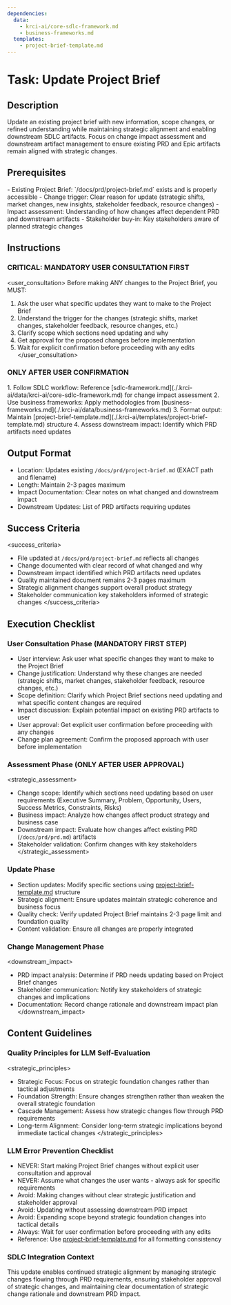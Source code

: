 ```yaml
---
dependencies:
  data:
    - krci-ai/core-sdlc-framework.md
    - business-frameworks.md
  templates:
    - project-brief-template.md
---
```


# Task: Update Project Brief

## Description

Update an existing project brief with new information, scope changes, or refined understanding while maintaining strategic alignment and enabling downstream SDLC artifacts. Focus on change impact assessment and downstream artifact management to ensure existing PRD and Epic artifacts remain aligned with strategic changes.

## Prerequisites

<prerequisites>
- Existing Project Brief: `/docs/prd/project-brief.md` exists and is properly accessible
- Change trigger: Clear reason for update (strategic shifts, market changes, new insights, stakeholder feedback, resource changes)
- Impact assessment: Understanding of how changes affect dependent PRD and downstream artifacts
- Stakeholder buy-in: Key stakeholders aware of planned strategic changes
</prerequisites>

## Instructions

### CRITICAL: MANDATORY USER CONSULTATION FIRST

<user_consultation>
Before making ANY changes to the Project Brief, you MUST:

1. Ask the user what specific updates they want to make to the Project Brief
2. Understand the trigger for the changes (strategic shifts, market changes, stakeholder feedback, resource changes, etc.)
3. Clarify scope which sections need updating and why
4. Get approval for the proposed changes before implementation
5. Wait for explicit confirmation before proceeding with any edits
</user_consultation>

### ONLY AFTER USER CONFIRMATION

<instructions>
1. Follow SDLC workflow: Reference [sdlc-framework.md](./.krci-ai/data/krci-ai/core-sdlc-framework.md) for change impact assessment
2. Use business frameworks: Apply methodologies from [business-frameworks.md](./.krci-ai/data/business-frameworks.md)
3. Format output: Maintain [project-brief-template.md](./.krci-ai/templates/project-brief-template.md) structure
4. Assess downstream impact: Identify which PRD artifacts need updates
</instructions>

## Output Format

- Location: Updates existing `/docs/prd/project-brief.md` (EXACT path and filename)
- Length: Maintain 2-3 pages maximum
- Impact Documentation: Clear notes on what changed and downstream impact
- Downstream Updates: List of PRD artifacts requiring updates

## Success Criteria

<success_criteria>
- File updated at `/docs/prd/project-brief.md` reflects all changes
- Change documented with clear record of what changed and why
- Downstream impact identified which PRD artifacts need updates
- Quality maintained document remains 2-3 pages maximum
- Strategic alignment changes support overall product strategy
- Stakeholder communication key stakeholders informed of strategic changes
</success_criteria>

## Execution Checklist

### User Consultation Phase (MANDATORY FIRST STEP)

- User interview: Ask user what specific changes they want to make to the Project Brief
- Change justification: Understand why these changes are needed (strategic shifts, market changes, stakeholder feedback, resource changes, etc.)
- Scope definition: Clarify which Project Brief sections need updating and what specific content changes are required
- Impact discussion: Explain potential impact on existing PRD artifacts to user
- User approval: Get explicit user confirmation before proceeding with any changes
- Change plan agreement: Confirm the proposed approach with user before implementation

### Assessment Phase (ONLY AFTER USER APPROVAL)

<strategic_assessment>
- Change scope: Identify which sections need updating based on user requirements (Executive Summary, Problem, Opportunity, Users, Success Metrics, Constraints, Risks)
- Business impact: Analyze how changes affect product strategy and business case
- Downstream impact: Evaluate how changes affect existing PRD (`/docs/prd/prd.md`) artifacts
- Stakeholder validation: Confirm changes with key stakeholders
</strategic_assessment>

### Update Phase

- Section updates: Modify specific sections using [project-brief-template.md](./.krci-ai/templates/project-brief-template.md) structure
- Strategic alignment: Ensure updates maintain strategic coherence and business focus
- Quality check: Verify updated Project Brief maintains 2-3 page limit and foundation quality
- Content validation: Ensure all changes are properly integrated

### Change Management Phase

<downstream_impact>
- PRD impact analysis: Determine if PRD needs updating based on Project Brief changes
- Stakeholder communication: Notify key stakeholders of strategic changes and implications
- Documentation: Record change rationale and downstream impact plan
</downstream_impact>

## Content Guidelines

### Quality Principles for LLM Self-Evaluation

<strategic_principles>
- Strategic Focus: Focus on strategic foundation changes rather than tactical adjustments
- Foundation Strength: Ensure changes strengthen rather than weaken the overall strategic foundation
- Cascade Management: Assess how strategic changes flow through PRD requirements
- Long-term Alignment: Consider long-term strategic implications beyond immediate tactical changes
</strategic_principles>

### LLM Error Prevention Checklist

- NEVER: Start making Project Brief changes without explicit user consultation and approval
- NEVER: Assume what changes the user wants - always ask for specific requirements
- Avoid: Making changes without clear strategic justification and stakeholder approval
- Avoid: Updating without assessing downstream PRD impact
- Avoid: Expanding scope beyond strategic foundation changes into tactical details
- Always: Wait for user confirmation before proceeding with any edits
- Reference: Use [project-brief-template.md](./.krci-ai/templates/project-brief-template.md) for all formatting consistency

### SDLC Integration Context

This update enables continued strategic alignment by managing strategic changes flowing through PRD requirements, ensuring stakeholder approval of strategic changes, and maintaining clear documentation of strategic change rationale and downstream PRD impact.
